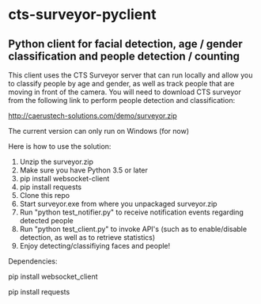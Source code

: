 # cts-surveyor-pyclient
## Python client for facial detection, age / gender classification and people detection / counting

This client uses the CTS Surveyor server that can run locally and allow you to classify people by age and gender, as well as track people that are moving in front of the camera. You will need to download CTS surveyor from the following link to perform people detection and classification:

http://caerustech-solutions.com/demo/surveyor.zip

The current version can only run on Windows (for now)

Here is how to use the solution:

1. Unzip the surveyor.zip
2. Make sure you have Python 3.5 or later
3. pip install websocket-client
4. pip install requests
5. Clone this repo
6. Start surveyor.exe from where you unpackaged surveyor.zip
7. Run "python test_notifier.py" to receive notification events regarding detected people
8. Run "python test_client.py" to invoke API's (such as to enable/disable detection, as well as to retrieve statistics)
9. Enjoy detecting/classifiying faces and people!


Dependencies:

pip install websocket_client

pip install requests